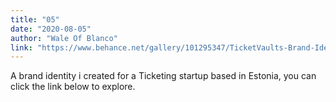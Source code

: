 ```yaml
---
title: "05"
date: "2020-08-05"
author: "Wale Of Blanco"
link: "https://www.behance.net/gallery/101295347/TicketVaults-Brand-Identity"
---
```

 A brand identity i created for a Ticketing startup based in Estonia, you can click the link below to explore.